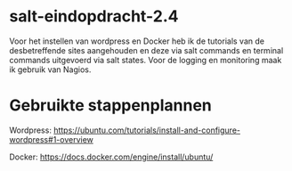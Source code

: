 # salt-eindopdracht-2.4
Voor het instellen van wordpress en Docker
heb ik de tutorials van de desbetreffende sites aangehouden 
en deze via salt commands en terminal commands uitgevoerd via salt states.
Voor de logging en monitoring maak ik gebruik van Nagios.

# Gebruikte stappenplannen
Wordpress: https://ubuntu.com/tutorials/install-and-configure-wordpress#1-overview

Docker: https://docs.docker.com/engine/install/ubuntu/
